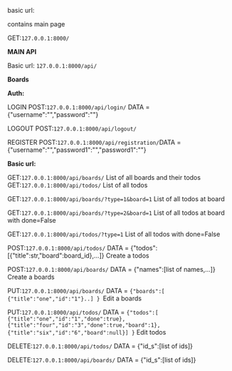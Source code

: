 basic url:

contains main page


GET:`127.0.0.1:8000/`

**MAIN API**

Basic url: `127.0.0.1:8000/api/`

**Boards**

**Auth:**

LOGIN POST:`127.0.0.1:8000/api/login/` DATA = {"username":"","password":""}

LOGOUT POST:`127.0.0.1:8000/api/logout/`

REGISTER POST:`127.0.0.1:8000/api/registration/`DATA = {"username":"","password1":"","password1":""}

**Basic url:**

GET:`127.0.0.1:8000/api/boards/` List of all boards and their todos
GET:`127.0.0.1:8000/api/todos/` List of all todos

GET:`127.0.0.1:8000/api/boards/?type=1&board=1` List of all todos at board

GET:`127.0.0.1:8000/api/boards/?type=2&board=1` List of all todos at board with done=False

GET:`127.0.0.1:8000/api/todos/?type=1` List of all todos with done=False

POST:`127.0.0.1:8000/api/todos/` DATA = {"todos":[{"title":str,"board":board_id},...]} Create a todos

POST:`127.0.0.1:8000/api/boards/` DATA = {"names":[list of names,...]} Create a boards


PUT:`127.0.0.1:8000/api/boards/` DATA = `{"boards":[
                                        {"title":"one","id":"1"}..]
                                        } `Edit a boards



PUT:`127.0.0.1:8000/api/todos/` DATA = `{"todos":[
                                        {"title":"one","id":"1","done":true},
                                        {"title":"four","id":"3","done":true,"board":1},
                                        {"title":"six","id":"6","board":null}]
                                        }` Edit todos

DELETE:`127.0.0.1:8000/api/todos/` DATA = {"id_s":[list of ids]}

DELETE:`127.0.0.1:8000/api/boards/` DATA = {"id_s":[list of ids]}

                                        
